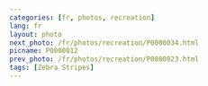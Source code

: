 ```yaml
---
categories: [fr, photos, recreation]
lang: fr
layout: photo
next_photo: /fr/photos/recreation/P0000034.html
picname: P0000012
prev_photo: /fr/photos/recreation/P0000023.html
tags: [Zebra Stripes]
---
```


